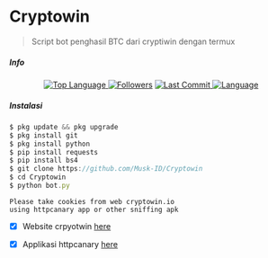 # Cryptowin
> Script bot penghasil BTC dari cryptiwin dengan termux
##### Info
<p align="center">
 <a href="https://github.com/Musk-ID">
    <img alt="Top Language" src="https://img.shields.io/github/languages/top/Musk-ID/Cryptowin.svg"/>
  </a>
<a href="https://github.com/Musk-ID/followers">
  <img title="Followers" src="https://img.shields.io/github/followers/Musk-ID?label=Followers&color=blue&style=flat-square"></a>
<a href="https://github.com/Musk-ID/Anime-Tracker/stargazers/">
<a href="https://github.com/Musk-ID">
  <img alt="Last Commit" src="https://img.shields.io/github/last-commit/Musk-ID/Cryptowin.svg"/>
</a>
<a href="https://github.com/Musk-ID">
  <img alt="Language" src="https://img.shields.io/github/languages/count/Musk-ID/Cryptowin.svg"/>
</a>
</div>
</p>

##### Instalasi
```js
$ pkg update && pkg upgrade
$ pkg install git
$ pkg install python
$ pip install requests
$ pip install bs4
$ git clone https://github.com/Musk-ID/Cryptowin
$ cd Cryptowin
$ python bot.py
```
```
Please take cookies from web cryptowin.io 
using httpcanary app or other sniffing apk
```
- [X] Website crpyotwin [here]()
- [X] Applikasi httpcanary [here]()

